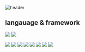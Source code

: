 ![header](https://capsule-render.vercel.app/api?type=waving&color=auto&height=300&section=header&text=welcome&fontSize=90&desc=Hayoung's%20GitHub%20&descAlign=75&descAlignY=70)


## langauage & framework

![]("https://img.shields.io/badge/#-007396?style=for-the-badge&logo=c#&logoColor=white")
![]("https://img.shields.io/badge/python-6DB33F?style=for-the-badge&logo=python&logoColor=white")

<img src="https://img.shields.io/badge/#-007396?style=for-the-badge&logo=c#&logoColor=white">
<img src="https://img.shields.io/badge/python-6DB33F?style=for-the-badge&logo=python&logoColor=white">

<img src="https://img.shields.io/badge/linux-F80000?style=for-the-badge&logo=linux&logoColor=white">
<img src="https://img.shields.io/badge/mysql-4479A1?style=for-the-badge&logo=mysql&logoColor=white">

<img src="https://img.shields.io/badge/pytorch-F7DF1E?style=for-the-badge&logo=pytorch&logoColor=black">
<img src="https://img.shields.io/badge/opencv-0769AD?style=for-the-badge&logo=opencv&logoColor=white">
<img src="https://img.shields.io/badge/RabbitMQ-61DAFB?style=for-the-badge&logo=RabbitMQ&logoColor=black">
<img src="https://img.shields.io/badge/EasynetQ -4FC08D?style=for-the-badge&logo=EasynetQ &logoColor=white">

